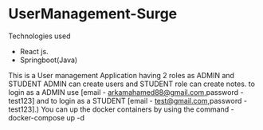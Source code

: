 # UserManagement-Surge

Technologies used
* React js.
* Springboot(Java)

This is a User management Application having 2 roles as ADMIN and STUDENT
ADMIN can create users and STUDENT role can create notes.
to login as a ADMIN use [email - arkamahamed88@gmail.com,password - test123] and to login as a STUDENT [email - test@gmail.com,password - test123].)
You can up the docker containers by using the command - docker-compose up -d


